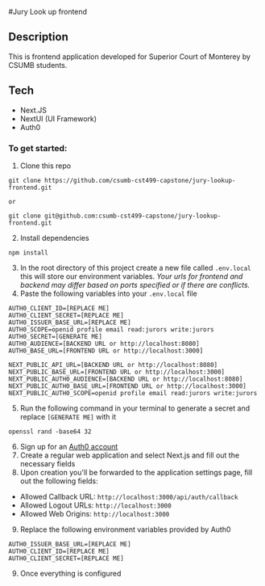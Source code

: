 #Jury Look up frontend
## Description
This is frontend application developed for Superior Court of Monterey by CSUMB students. 
## Tech
- Next.JS
- NextUI (UI Framework)
- Auth0
  
### To get started:
1. Clone this repo
```
git clone https://github.com/csumb-cst499-capstone/jury-lookup-frontend.git

or

git clone git@github.com:csumb-cst499-capstone/jury-lookup-frontend.git

```
2. Install dependencies
```
npm install
```
3. In the root directory of this project create a new file called `.env.local` this will store our environment variables. *Your urls for frontend and backend may differ based on ports specified or if there are conflicts.*
4. Paste the following variables into your `.env.local` file
```
AUTH0_CLIENT_ID=[REPLACE ME]
AUTH0_CLIENT_SECRET=[REPLACE ME]
AUTH0_ISSUER_BASE_URL=[REPLACE ME]
AUTH0_SCOPE=openid profile email read:jurors write:jurors
AUTH0_SECRET=[GENERATE ME]
AUTH0_AUDIENCE=[BACKEND URL or http://localhost:8080]
AUTH0_BASE_URL=[FRONTEND URL or http://localhost:3000]

NEXT_PUBLIC_API_URL=[BACKEND URL or http://localhost:8080] 
NEXT_PUBLIC_BASE_URL=[FRONTEND URL or http://localhost:3000]
NEXT_PUBLIC_AUTH0_AUDIENCE=[BACKEND URL or http://localhost:8080]
NEXT_PUBLIC_AUTH0_BASE_URL=[FRONTEND URL or http://localhost:3000]
NEXT_PUBLIC_AUTH0_SCOPE=openid profile email read:jurors write:jurors

```
5. Run the following command in your terminal to generate a secret and replace `[GENERATE ME]` with it 
```
openssl rand -base64 32
```
6. Sign up for an <a href="auth0.com">Auth0 account</a>
7. Create a regular web application and select Next.js and fill out the necessary fields  
8. Upon creation you'll be forwarded to the application settings page, fill out the following fields:  
  - Allowed Callback URL: `http://localhost:3000/api/auth/callback`
  - Allowed Logout URLs: `http://localhost:3000`
  - Allowed Web Origins: `http://localhost:3000`
9. Replace the following environment variables provided by Auth0
```
AUTH0_ISSUER_BASE_URL=[REPLACE ME]
AUTH0_CLIENT_ID=[REPLACE ME]
AUTH0_CLIENT_SECRET=[REPLACE ME]
```
9. Once everything is configured 
